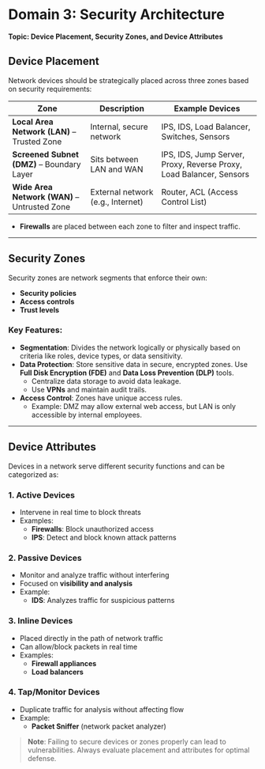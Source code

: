 
# Domain 3: Security Architecture  
**Topic: Device Placement, Security Zones, and Device Attributes**

## Device Placement

Network devices should be strategically placed across three zones based on security requirements:

| Zone                      | Description            | Example Devices                                                                 |
|---------------------------|------------------------|----------------------------------------------------------------------------------|
| **Local Area Network (LAN)** – Trusted Zone | Internal, secure network | IPS, IDS, Load Balancer, Switches, Sensors                                      |
| **Screened Subnet (DMZ)** – Boundary Layer | Sits between LAN and WAN | IPS, IDS, Jump Server, Proxy, Reverse Proxy, Load Balancer, Sensors             |
| **Wide Area Network (WAN)** – Untrusted Zone | External network (e.g., Internet) | Router, ACL (Access Control List)                                               |

- **Firewalls** are placed between each zone to filter and inspect traffic.

---

## Security Zones

Security zones are network segments that enforce their own:
- **Security policies**
- **Access controls**
- **Trust levels**

### Key Features:

- **Segmentation**: Divides the network logically or physically based on criteria like roles, device types, or data sensitivity.
- **Data Protection**: Store sensitive data in secure, encrypted zones. Use **Full Disk Encryption (FDE)** and **Data Loss Prevention (DLP)** tools.  
  - Centralize data storage to avoid data leakage.
  - Use **VPNs** and maintain audit trails.
- **Access Control**: Zones have unique access rules.  
  - Example: DMZ may allow external web access, but LAN is only accessible by internal employees.

---

## Device Attributes

Devices in a network serve different security functions and can be categorized as:

### 1. **Active Devices**
- Intervene in real time to block threats
- Examples:
  - **Firewalls**: Block unauthorized access
  - **IPS**: Detect and block known attack patterns

### 2. **Passive Devices**
- Monitor and analyze traffic without interfering
- Focused on **visibility and analysis**
- Example:
  - **IDS**: Analyzes traffic for suspicious patterns

### 3. **Inline Devices**
- Placed directly in the path of network traffic
- Can allow/block packets in real time
- Examples:
  - **Firewall appliances**
  - **Load balancers**

### 4. **Tap/Monitor Devices**
- Duplicate traffic for analysis without affecting flow
- Example:
  - **Packet Sniffer** (network packet analyzer)

> **Note**: Failing to secure devices or zones properly can lead to vulnerabilities. Always evaluate placement and attributes for optimal defense.
